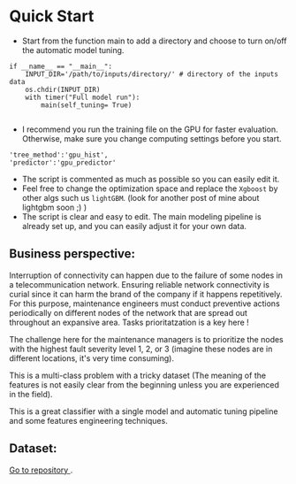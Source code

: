 # Quick Start

 - Start from the function main to add a directory and choose to turn on/off the automatic model tuning. 
 
```
if __name__ == "__main__":
    INPUT_DIR='/path/to/inputs/directory/' # directory of the inputs data 
    os.chdir(INPUT_DIR)
    with timer("Full model run"):
        main(self_tuning= True) 
 
```
 - I recommend you run the training file on the GPU for faster evaluation. Otherwise, make sure you change computing settings before you start. 
 
```
'tree_method':'gpu_hist', 
'predictor':'gpu_predictor'
```

 - The script is commented as much as possible so you can easily edit it.
 - Feel free to change the optimization space and replace the `Xgboost`  by other algs such us `lightGBM`. (look for another post of mine about lightgbm soon ;) )
 - The script is clear and easy to edit. The main modeling pipeline is already set up, and you can easily adjust it for your own data. 
 


## Business perspective:

Interruption of connectivity can happen due to the failure of some nodes in a telecommunication network. Ensuring reliable network connectivity is curial since it can harm the brand of the company if it happens repetitively. 
For this purpose, maintenance engineers must conduct preventive actions periodically on different nodes of the network that are spread out throughout an expansive area. Tasks prioritatzation is a key here !

The challenge here for the maintenance managers is to prioritize the nodes with the highest fault severity level 1, 2, or 3 (imagine these nodes are in different locations, it's very time consuming). 

This is a multi-class problem with a tricky dataset (The meaning of the features is not easily clear from the beginning unless you are experienced in the field). 

This is a great classifier with a single model and automatic tuning pipeline and some features engineering techniques. 





## Dataset: 

[Go to repository ](https://www.kaggle.com/c/telstra-recruiting-network/data/).


